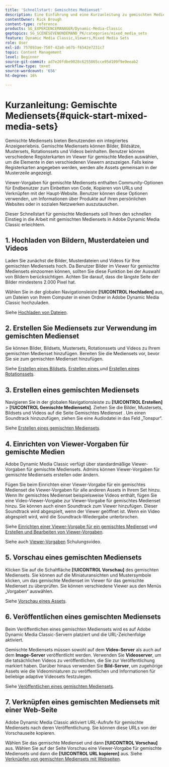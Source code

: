 ```yaml
---
title: 'Schnellstart: Gemischtes Medienset'
description: Eine Einführung und eine Kurzanleitung zu gemischten Mediensets, mit denen Sie in Adobe Dynamic Media Classic schnell loslegen können.
contentOwner: Rick Brough
content-type: reference
products: SG_EXPERIENCEMANAGER/Dynamic-Media-Classic
geptopics: SG_SCENESEVENONDEMAND_PK/categories/mixed_media_sets
feature: Dynamic Media Classic,Viewers,Mixed Media Sets
role: User
exl-id: 757893ae-7507-42a0-a67b-f6542e7231c7
topic: Content Management
level: Beginner
source-git-commit: ad7e20fdbe9028c6255865cce95d109f9e9eeab2
workflow-type: tm+mt
source-wordcount: '656'
ht-degree: 16%

---
```


# Kurzanleitung: Gemischte Mediensets{#quick-start-mixed-media-sets}

Gemischte Mediensets bieten Benutzenden ein integriertes Anzeigeerlebnis. Gemischte Mediensets können Bilder, Bildsätze, Mustersets, Rotationssets und Videos beinhalten. Benutzer können verschiedene Registerkarten im Viewer für gemischte Medien auswählen, um die Elemente in den verschiedenen Viewern anzuzeigen. Falls keine Registerkarten angegeben werden, werden alle Assets gemeinsam in der Musterzeile angezeigt.

Viewer-Vorgaben für gemischte Mediensets enthalten Community-Optionen für Endbenutzer zum Einbetten von Code, Kopieren von URLs und Verknüpfen mit der Haupt-Website. Benutzer können diese Optionen verwenden, um Informationen über Produkte auf ihren persönlichen Websites oder in sozialen Netzwerken auszutauschen.

Dieser Schnellstart für gemischte Mediensets soll Ihnen den schnellen Einstieg in die Arbeit mit gemischten Mediensets in Adobe Dynamic Media Classic erleichtern.

## &#x200B;1. Hochladen von Bildern, Musterdateien und Videos

Laden Sie zunächst die Bilder, Musterdateien und Videos für Ihre gemischten Mediensets hoch. Da Benutzer Bilder im Viewer für gemischte Mediensets einzoomen können, sollten Sie diese Funktion bei der Auswahl von Bildern berücksichtigen. Achten Sie darauf, dass die längste Seite der Bilder mindestens 2.000 Pixel hat.

Wählen Sie in der globalen Navigationsleiste **[!UICONTROL Hochladen]** aus, um Dateien von Ihrem Computer in einen Ordner in Adobe Dynamic Media Classic hochzuladen.

Siehe [Hochladen von Dateien](uploading-files.md#uploading-your-files).

## &#x200B;2. Erstellen Sie Mediensets zur Verwendung im gemischten Medienset

Sie können Bilder, Bildsets, Mustersets, Rotationssets und Videos zu Ihrem gemischten Medienset hinzufügen. Bereiten Sie die Mediensets vor, bevor Sie sie zum gemischten Medienset hinzufügen.

Siehe [Erstellen eines Bildsets](creating-image-set.md#creating-an-image-set), [Erstellen eines &#x200B;](creating-swatch-set.md#creating-a-swatch-set) und [Erstellen eines Rotationssets](creating-spin-set.md#creating-a-spin-set).

## &#x200B;3. Erstellen eines gemischten Mediensets

Navigieren Sie in der globalen Navigationsleiste zu **[!UICONTROL Erstellen]** > **[!UICONTROL Gemischte Mediensets]**. Ziehen Sie die Bilder, Mustersets, Bildsets und Videos auf die Seite Gemischtes Medienset . Um einen Soundtrack hinzuzufügen, ziehen Sie eine Audiodatei in das Feld „Tonspur“. 

Siehe [Erstellen eines gemischten Mediensets](creating-mixed-media-set.md#creating-a-mixed-media-set).

## &#x200B;4. Einrichten von Viewer-Vorgaben für gemischte Medien

Adobe Dynamic Media Classic verfügt über standardmäßige Viewer-Vorgaben für gemischte Mediensets. Admins können Viewer-Vorgaben für gemischte Mediensets erstellen oder ändern.

Fügen Sie beim Einrichten einer Viewer-Vorgabe für ein gemischtes Medienset die Viewer-Vorgaben für alle anderen Assets in Ihrem Set hinzu. Wenn Ihr gemischtes Medienset beispielsweise Videos enthält, fügen Sie eine Video-Viewer-Vorgabe zur Viewer-Vorgabe für gemischtes Medienset hinzu. Sie können auch einen Soundtrack zum Viewer hinzufügen. Dieser Soundtrack wird abgespielt, wenn der Viewer geöffnet ist. Wenn ein Video abgespielt wird, wird die Soundtrack-Wiedergabe unterbrochen. 

Siehe [Einrichten einer Viewer-Vorgabe für ein gemischtes Medienset](setting-mixed-media-set-viewer.md#setting-up-a-mixed-media-set-viewer-preset) und [Erstellen und Bearbeiten von Viewer-Vorgaben](application-setup.md#adding-and-editing-viewer-presets).

Siehe auch [Viewer-Vorgaben](https://s7d5.scene7.com/s7viewers/html5/VideoViewer.html?videoserverurl=https://s7d5.scene7.com/is/content/&emailurl=https://s7d5.scene7.com/s7/emailFriend&serverUrl=https://s7d5.scene7.com/is/image/&config=Scene7SharedAssets/Universal_HTML5_Video&contenturl=https://s7d5.scene7.com/skins/&asset=S7tutorials/550_viewer-presets_converted%20renamed_Done-AVS) Schulungsvideo.

## &#x200B;5. Vorschau eines gemischten Mediensets

Klicken Sie auf die Schaltfläche **[!UICONTROL Vorschau]** des gemischten Mediensets. Sie können auf die Miniaturansichten und Mustersymbole klicken, um das gemischte Medienset im Viewer für das gemischte Medienset zu überprüfen. Sie können verschiedene Viewer aus den Menüs „Vorgaben“ auswählen. 

Siehe [Vorschau eines Assets](previewing-asset.md#previewing-an-asset).

## &#x200B;6. Veröffentlichen eines gemischten Mediensets

Beim Veröffentlichen eines gemischten Mediensets wird es auf Adobe Dynamic Media Classic-Servern platziert und die URL-Zeichenfolge aktiviert.

Gemischte Mediensets müssen sowohl auf dem **Video-Server** als auch auf dem **Image-Server** veröffentlicht werden. Verwenden Sie **Videoserver**, um die tatsächlichen Videos zu veröffentlichen, die Sie zur Veröffentlichung markiert haben. Darüber hinaus verwenden Sie **Bild-Server**, um zugehörige Assets wie die Videominiaturen zu veröffentlichen und Informationen für beliebige adaptive Videosets festzulegen.

Siehe [Veröffentlichen eines gemischten Mediensets](publishing-mixed-media-set.md#publishing-a-mixed-media-set).

## &#x200B;7. Verknüpfen eines gemischten Mediensets mit einer Web-Seite

Adobe Dynamic Media Classic aktiviert URL-Aufrufe für gemischte Mediensets nach deren Veröffentlichung. Sie können diese URLs von der Vorschauseite kopieren.

Wählen Sie das gemischte Medienset und dann **[!UICONTROL Vorschau]** aus. Wählen Sie auf der Seite Vorschau eine Viewer-Vorgabe für gemischte Mediensets und dann die **[!UICONTROL URL kopieren]** aus. Siehe [Verknüpfen von gemischten Mediensets mit Webseiten](linking-mixed-media-set-web.md#linking-a-mixed-media-set-to-a-web-page).
